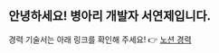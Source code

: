 ## 안녕하세요! 병아리 개발자 서연제입니다.

경력 기술서는 아래 링크를 확인해 주세요!
👉 [노션 경력 ](https://www.notion.so/b00149e0c16e4aeba3324a7e6a4440ad)
